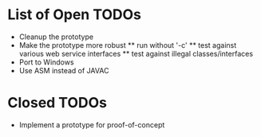 List of Open TODOs
==================

* Cleanup the prototype
* Make the prototype more robust
** run without '-c'
** test against various web service interfaces
** test against illegal classes/interfaces
* Port to Windows
* Use ASM instead of JAVAC

Closed TODOs
============

* Implement a prototype for proof-of-concept
